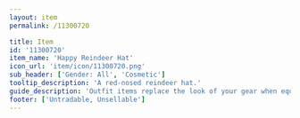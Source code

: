 ```yaml
---
layout: item
permalink: /11300720

title: Item
id: '11300720'
item_name: 'Happy Reindeer Hat'
icon_url: 'item/icon/11300720.png'
sub_header: ['Gender: All', 'Cosmetic']
tooltip_description: 'A red-nosed reindeer hat.'
guide_description: 'Outfit items replace the look of your gear when equipped.'
footer: ['Untradable, Unsellable']
---
```

